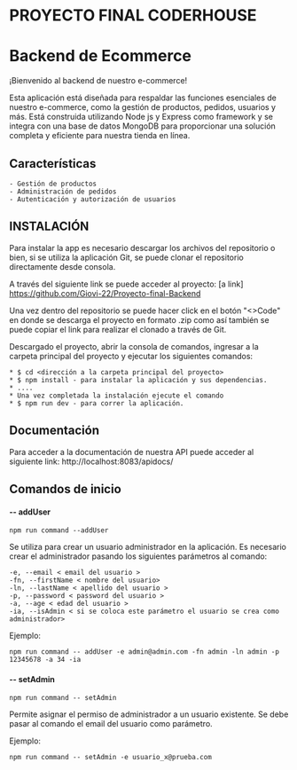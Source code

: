 #                                               PROYECTO FINAL CODERHOUSE

# Backend de Ecommerce

¡Bienvenido al backend de nuestro e-commerce!

Esta aplicación está diseñada para respaldar las funciones esenciales de nuestro e-commerce, como la gestión de productos, pedidos, usuarios y más. Está construida utilizando Node js y Express como framework y se integra con una base de datos MongoDB para proporcionar una solución completa y eficiente para nuestra tienda en línea.

## Características

    - Gestión de productos
    - Administración de pedidos
    - Autenticación y autorización de usuarios

## INSTALACIÓN
Para instalar la app es necesario descargar los archivos del repositorio o bien, si se utiliza la aplicación Git, se puede clonar el repositorio directamente desde consola.

A través del siguiente link se puede acceder al proyecto: [a link] https://github.com/Giovi-22/Proyecto-final-Backend

Una vez dentro del repositorio se puede hacer click en el botón "<>Code" en donde se descarga el proyecto en formato .zip como así también se puede copiar el link para realizar el clonado a través de Git.

Descargado el proyecto, abrir la consola de comandos, ingresar a la carpeta principal del proyecto y ejecutar los siguientes comandos:

    * $ cd <dirección a la carpeta principal del proyecto> 
    * $ npm install - para instalar la aplicación y sus dependencias. 
    * ....
    * Una vez completada la instalación ejecute el comando 
    * $ npm run dev - para correr la aplicación.
## Documentación

Para acceder a la documentación de nuestra API puede acceder al siguiente link:
    http://localhost:8083/apidocs/

## Comandos de inicio

#### -- addUser
``
npm run command --addUser
``

Se utiliza para crear un usuario administrador en la aplicación. 
Es necesario crear el administrador pasando los siguientes parámetros al comando:

    -e, --email < email del usuario >
    -fn, --firstName < nombre del usuario>
    -ln, --lastName < apellido del usuario >
    -p, --password < password del usuario >
    -a, --age < edad del usuario >
    -ia, --isAdmin < si se coloca este parámetro el usuario se crea como administrador>

Ejemplo:
``````Shell
npm run command -- addUser -e admin@admin.com -fn admin -ln admin -p 12345678 -a 34 -ia

``````

#### -- setAdmin
``
npm run command -- setAdmin
``

Permite asignar el permiso de administrador a un usuario existente.
Se debe pasar al comando el email del usuario como parámetro.

Ejemplo:

``
npm run command -- setAdmin -e usuario_x@prueba.com
``